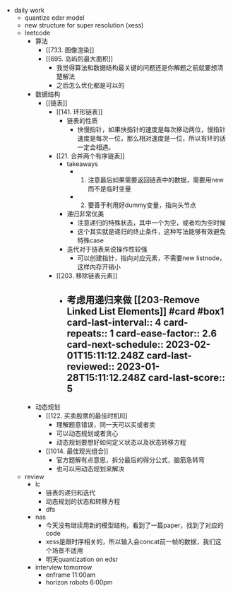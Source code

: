 - daily work
	- quantize edsr model
	- new structure for super resolution (xess)
	- leetcode
		- 算法
			- [[733. 图像渲染]]
			- [[695. 岛屿的最大面积]]
				- 我觉得算法和数据结构最关键的问题还是你解题之前就要想清楚解法
				- 之后怎么优化都是可以的
		- 数据结构
			- [[链表]]
				- [[141. 环形链表]]
					- 链表的性质
						- 快慢指针，如果快指针的速度是每次移动两位，慢指针速度是每次一位，那么相对速度是一位，所以有环的话一定会相遇。
				- [[21. 合并两个有序链表]]
					- takeaways
						- 1. 注意最后如果需要返回链表中的数据，需要用new而不是临时变量
						- 2. 要善于利用好dummy变量，指向头节点
					- 递归非常优美
						- 注意递归的特殊状态，其中一个为空，或者均为空时候
						- 这个其实就是递归的终止条件，这种写法能够有效避免特殊case
					- 迭代对于链表来说操作性较强
						- 可以创建指针，指向对应元素，不需要new listnode，这样内存开销小
				- [[203. 移除链表元素]]
					- 考虑用递归来做 [[203-Remove Linked List Elements]] #card #box1
					  card-last-interval:: 4
					  card-repeats:: 1
					  card-ease-factor:: 2.6
					  card-next-schedule:: 2023-02-01T15:11:12.248Z
					  card-last-reviewed:: 2023-01-28T15:11:12.248Z
					  card-last-score:: 5
						-
		- 动态规划
			- [[122. 买卖股票的最佳时机II]]
				- 理解题意错误，同一天可以买或者卖
				- 可以动态规划或者贪心
				- 动态规划要想好如何定义状态以及状态转移方程
			- [[1014. 最佳观光组合]]
				- 官方题解有点意思，拆分最后的得分公式，脑筋急转弯
				- 也可以用动态规划来解决
	- review
		- lc
			- 链表的递归和迭代
			- 动态规划的状态和转移方程
			- dfs
		- nas
			- 今天没有继续用新的模型结构，看到了一篇paper，找到了对应的code
			- xess是跟时序相关的，所以输入会concat前一帧的数据，我们这个场景不适用
			- 明天quantization on edsr
		- interview tomorrow
			- enframe 11:00am
			- horizon robots 6:00pm